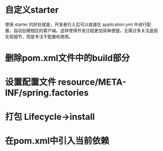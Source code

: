 # 自定义starter
使用 starter 的好处就是，开发者引入后可以直接在 application.yml 中进行配置，自动创建相应的客户端。这样使得开发过程更加简单便捷，无需过多关注底层实现细节，而是专注于配置和使用。
# 删除pom.xml文件中的build部分

# 设置配置文件 resource/META-INF/spring.factories

# 打包 Lifecycle->install

# 在pom.xml中引入当前依赖